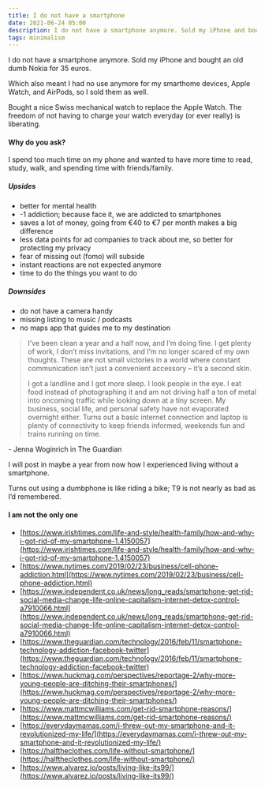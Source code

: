 ```yaml
---
title: I do not have a smartphone
date: 2021-06-24 05:00
description: I do not have a smartphone anymore. Sold my iPhone and bought an old dumb Nokia for 35 euros. Which also meant I had no use anymore for my smarthome devices, Apple Watch, and AirPods, so I sold them as well.
tags: minimalism
---
```


I do not have a smartphone anymore. Sold my iPhone and bought an old dumb Nokia for 35 euros.

Which also meant I had no use anymore for my smarthome devices, Apple Watch, and AirPods, so I sold them as well.

Bought a nice Swiss mechanical watch to replace the Apple Watch. The freedom of not having to charge your watch everyday (or ever really) is liberating.



#### Why do you ask?

I spend too much time on my phone and wanted to have more time to read, study, walk, and spending time with friends/family.

##### Upsides

- better for mental health
- -1 addiction; because face it, we are addicted to smartphones
- saves a lot of money, going from €40 to €7 per month makes a big difference
- less data points for ad companies to track about me, so better for protecting my privacy
- fear of missing out (fomo) will subside
- instant reactions are not expected anymore
- time to do the things you want to do


##### Downsides

- do not have a camera handy
- missing listing to music / podcasts
- no maps app that guides me to my destination



> I’ve been clean a year and a half now, and I’m doing fine. I get plenty of work, I don’t miss invitations, and I’m no longer scared of my own thoughts. These are not small victories in a world where constant communication isn’t just a convenient accessory – it’s a second skin.
> 
>
> I got a landline and I got more sleep. I look people in the eye. I eat food instead of photographing it and am not driving half a ton of metal into oncoming traffic while looking down at a tiny screen. My business, social life, and personal safety have not evaporated overnight either. Turns out a basic internet connection and laptop is plenty of connectivity to keep friends informed, weekends fun and trains running on time.

_-_ Jenna Woginrich in The Guardian


I will post in maybe a year from now how I experienced living without a smartphone.

Turns out using a dumbphone is like riding a bike; T9 is not nearly as bad as I’d remembered.


#### I am not the only one

- [https://www.irishtimes.com/life-and-style/health-family/how-and-why-i-got-rid-of-my-smartphone-1.4150057](https://www.irishtimes.com/life-and-style/health-family/how-and-why-i-got-rid-of-my-smartphone-1.4150057)
- [https://www.nytimes.com/2019/02/23/business/cell-phone-addiction.html](https://www.nytimes.com/2019/02/23/business/cell-phone-addiction.html)
- [https://www.independent.co.uk/news/long_reads/smartphone-get-rid-social-media-change-life-online-capitalism-internet-detox-control-a7910066.html](https://www.independent.co.uk/news/long_reads/smartphone-get-rid-social-media-change-life-online-capitalism-internet-detox-control-a7910066.html)
- [https://www.theguardian.com/technology/2016/feb/11/smartphone-technology-addiction-facebook-twitter](https://www.theguardian.com/technology/2016/feb/11/smartphone-technology-addiction-facebook-twitter)
- [https://www.huckmag.com/perspectives/reportage-2/why-more-young-people-are-ditching-their-smartphones/](https://www.huckmag.com/perspectives/reportage-2/why-more-young-people-are-ditching-their-smartphones/)
- [https://www.mattmcwilliams.com/get-rid-smartphone-reasons/](https://www.mattmcwilliams.com/get-rid-smartphone-reasons/)
- [https://everydaymamas.com/i-threw-out-my-smartphone-and-it-revolutionized-my-life/](https://everydaymamas.com/i-threw-out-my-smartphone-and-it-revolutionized-my-life/)
- [https://halftheclothes.com/life-without-smartphone/](https://halftheclothes.com/life-without-smartphone/)
- [https://www.alvarez.io/posts/living-like-its99/](https://www.alvarez.io/posts/living-like-its99/)

